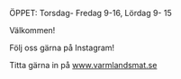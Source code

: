 ÖPPET: Torsdag- Fredag 9-16, Lördag 9- 15

Välkommen!

Följ oss gärna på Instagram!

Titta gärna in på www.varmlandsmat.se

